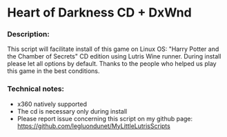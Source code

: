 # Heart of Darkness CD + DxWnd

### Description:
This script will facilitate install of this game on Linux OS:
"Harry Potter and the Chamber of Secrets" CD edition using Lutris Wine runner.
During install please let all options by default.
Thanks to the people who helped us play this game in the best conditions.


### Technical notes:
- x360 natively supported
- The cd is necessary only during install
- Please report issue concerning this script on my github page:
https://github.com/legluondunet/MyLittleLutrisScripts
